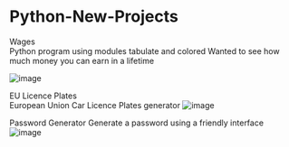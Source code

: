 # Python-New-Projects

Wages <br />
Python program using modules tabulate and colored
Wanted to see how much money you can earn in a lifetime

![image](https://github.com/fbdan/Python-New-Projects/assets/17932047/da9864f1-dccd-4e60-ab57-9fea8cf1336f)

EU Licence Plates <br />
European Union Car Licence Plates generator
![image](https://github.com/fbdan/Python-New-Projects/assets/17932047/e3e2a266-65c5-4926-b47f-8a23e5bcd5a4)

Password Generator 
Generate a password using a friendly interface
![image](https://github.com/fbdan/Python-New-Projects/assets/17932047/e2106c69-fd88-4116-9e13-f943db12d1c1)


